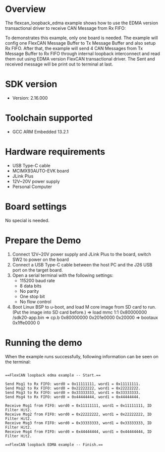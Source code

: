 Overview
========
The flexcan_loopback_edma example shows how to use the EDMA version transactional driver to receive
CAN Message from Rx FIFO:

To demonstrates this example, only one board is needed. The example will config one FlexCAN Message
Buffer to Tx Message Buffer and also setup Rx FIFO. After that, the example will send 4 CAN Messages
from Tx Message Buffer to Rx FIFO through internal loopback interconnect and read them out using
EDMA version FlexCAN transactional driver. The Sent and received message will be print out to terminal
at last.

SDK version
===========
- Version: 2.16.000

Toolchain supported
===================
- GCC ARM Embedded  13.2.1

Hardware requirements
=====================
- USB Type-C cable
- MCIMX93AUTO-EVK  board
- JLink Plus
- 12V~20V power supply
- Personal Computer

Board settings
==============
No special is needed.

Prepare the Demo
================
1.  Connect 12V~20V power supply and JLink Plus to the board, switch SW2 to power on the board
2.  Connect a USB Type-C cable between the host PC and the J26 USB port on the target board.
3.  Open a serial terminal with the following settings:
    - 115200 baud rate
    - 8 data bits
    - No parity
    - One stop bit
    - No flow control
4. Boot Linux BSP to u-boot, and load M core image from SD card to run. (Put the image into SD card before.)
   => load mmc 1:1 0x80000000 /sdk20-app.bin
   => cp.b 0x80000000 0x201e0000 0x20000
   => bootaux 0x1ffe0000 0

Running the demo
================
When the example runs successfully, following information can be seen on the terminal:

~~~~~~~~~~~~~~~~~~~~~

==FlexCAN loopback edma example -- Start.==

Send Msg1 to Rx FIFO: word0 = 0x11111111, word1 = 0x11111111.
Send Msg2 to Rx FIFO: word0 = 0x22222222, word1 = 0x22222222.
Send Msg3 to Rx FIFO: word0 = 0x33333333, word1 = 0x33333333.
Send Msg4 to Rx FIFO: word0 = 0x44444444, word1 = 0x44444444.

Receive Msg1 from FIFO: word0 = 0x11111111, word1 = 0x11111111, ID Filter Hit2.
Receive Msg2 from FIFO: word0 = 0x22222222, word1 = 0x22222222, ID Filter Hit2.
Receive Msg3 from FIFO: word0 = 0x33333333, word1 = 0x33333333, ID Filter Hit2.
Receive Msg4 from FIFO: word0 = 0x44444444, word1 = 0x44444444, ID Filter Hit2.

==FlexCAN loopback EDMA example -- Finish.==
~~~~~~~~~~~~~~~~~~~~~
